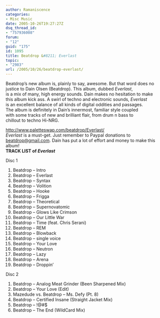 ```yaml
---
author: Ramaniscence
categories:
- Misc Music
date: 2005-10-26T19:27:27Z
dsq_thread_id:
- "757936008"
forum:
- "12"
guid: "175"
id: 1095
title: Beatdrop &#8211; Everlast
topic:
- "2983"
url: /2005/10/26/beatdrop-everlast/
---
```


<div>
  Beatdrop&rsquo;s new album is, plainly to say, awesome. But that word does no justice to Dain Olsen (Beatdrop). This album, dubbed <em>Everlast</em>,<br /> is a mix of many, high energy sounds. Dain makes no hesitation to make<br /> this album kick ass. A swirl of techno and electronic sounds, <em>Everlast</em><br /> is an excellent balance of all kinds of digital oddities and passages.<br /> The album is definitely in Dain&rsquo;s innermost, familiar style coupled<br /> with some tracks of new and brilliant flair, from drum n bass to<br /> chillout to techno Hi-NRG.
</div>

<div>
  </p> 
  
  <div>
    <a href="http://www.paletteswap.com/beatdrop/Everlast">http://www.paletteswap.com/beatdrop/Everlast/</a>
  </div>
</div>

<div>
  <em>Everlast</em> is a must-get. Just remember to Paypal donations to <a href="mailto:beatdrop@gmail.com">beatdrop@gmail.com</a>. Dain has put a lot of effort and money to make this album!
</div>



<div>
  <strong>TRACK LIST of <em>Everlast</em><br /></strong></p> 
  
  <div>
    Disc 1
  </div>
  
  <p>
  </p>
  
  <ol>
    <li>
      Beatdrop &ndash; Intro
    </li>
    <li>
      Beatdrop &ndash; Everlast
    </li>
    <li>
      Beatdrop &ndash; Syntax
    </li>
    <li>
      Beatdrop &ndash; Volition
    </li>
    <li>
      Beatdrop &ndash; Hooke
    </li>
    <li>
      Beatdrop &ndash; Frigga
    </li>
    <li>
      Beatdrop &ndash; Theoretical
    </li>
    <li>
      Beatdrop &ndash; Supernovatomic
    </li>
    <li>
      Beatdrop &ndash; Glows Like Crimson
    </li>
    <li>
      Beatdrop &ndash; Our Little War
    </li>
    <li>
      Beatdrop &ndash; Time (feat. Chris Serani)
    </li>
    <li>
      Beatdrop &ndash; REM
    </li>
    <li>
      Beatdrop &ndash; Blowback
    </li>
    <li>
      Beatdrop &ndash; single voice
    </li>
    <li>
      Beatdrop &ndash; Your Love
    </li>
    <li>
      Beatdrop &ndash; Neutron
    </li>
    <li>
      Beatdrop &ndash; Lazy
    </li>
    <li>
      Beatdrop &ndash; Arena
    </li>
    <li>
      Beatdrop &ndash; Droppin&rsquo;
    </li>
  </ol>
  
  <div>
    Disc 2
  </div>
  
  <ol>
    <li>
      Beatdrop &ndash; Analog Meat Grinder (Been Sharpened Mix)
    </li>
    <li>
      Beatdrop &ndash; Your Love (Edit)
    </li>
    <li>
      Mazedude vs. Beatdrop &ndash; Ms. Defy (Pt. 8)
    </li>
    <li>
      Beatdrop &ndash; Certified Insane (Straight Jacket Mix)
    </li>
    <li>
      Beatdrop &ndash; !@#$
    </li>
    <li>
      Beatdrop &ndash; The End (WildCard Mix)
    </li>
  </ol>
</div>